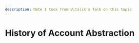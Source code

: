 ```yaml
---
description: Note I took from Vitalik's Talk on this topic
---
```


# History of Account Abstraction

